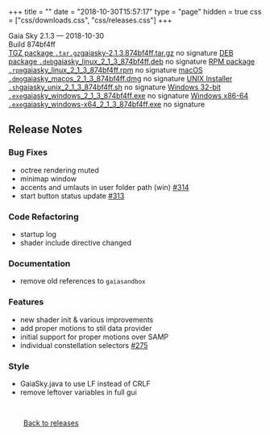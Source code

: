 +++
title = ""
date = "2018-10-30T15:57:17"
type = "page"
hidden = true
css = ["css/downloads.css", "css/releases.css"]
+++

<div class="download-container">
<div id="download-title">
<i class="fa-solid fa-tag"></i>
Gaia Sky <span class="downloads-version">2.1.3</span> — <i class="fa-solid fa-clock"></i>
<time class="downloads-releasedate" datetime="2018-10-30T15:57:17" title="Published: 2018-10-30T15:57:17">2018-10-30</time></div>
<div class="downloads-build">Build 874bf4ff</div>
<div class="download-section">
<a href="https://gaia.ari.uni-heidelberg.de/gaiasky/releases/2.1.3.874bf4ff/gaiasky-2.1.3.874bf4ff.tar.gz" class="download-button"><i class="fa-solid fa-file-zipper"></i> TGZ package <code>.tar.gz</code><span class="download-sub">gaiasky-2.1.3.874bf4ff.tar.gz</span></a>
<span class="signature">no signature</span>
<a href="https://gaia.ari.uni-heidelberg.de/gaiasky/releases/2.1.3.874bf4ff/gaiasky_linux_2_1_3_874bf4ff.deb" class="download-button"><i class="fa-brands fa-debian"></i> DEB package <code>.deb</code><span class="download-sub">gaiasky_linux_2_1_3_874bf4ff.deb</span></a>
<span class="signature">no signature</span>
<a href="https://gaia.ari.uni-heidelberg.de/gaiasky/releases/2.1.3.874bf4ff/gaiasky_linux_2_1_3_874bf4ff.rpm" class="download-button"><i class="fa-brands fa-fedora"></i> RPM package <code>.rpm</code><span class="download-sub">gaiasky_linux_2_1_3_874bf4ff.rpm</span></a>
<span class="signature">no signature</span>
<a href="https://gaia.ari.uni-heidelberg.de/gaiasky/releases/2.1.3.874bf4ff/gaiasky_macos_2_1_3_874bf4ff.dmg" class="download-button"><i class="fa-brands fa-apple"></i> macOS <code>.dmg</code><span class="download-sub">gaiasky_macos_2_1_3_874bf4ff.dmg</span></a>
<span class="signature">no signature</span>
<a href="https://gaia.ari.uni-heidelberg.de/gaiasky/releases/2.1.3.874bf4ff/gaiasky_unix_2_1_3_874bf4ff.sh" class="download-button"><i class="fa fa-terminal"></i> UNIX Installer <code>.sh</code><span class="download-sub">gaiasky_unix_2_1_3_874bf4ff.sh</span></a>
<span class="signature">no signature</span>
<a href="https://gaia.ari.uni-heidelberg.de/gaiasky/releases/2.1.3.874bf4ff/gaiasky_windows_2_1_3_874bf4ff.exe" class="download-button"><i class="fa-brands fa-windows"></i> Windows 32-bit <code>.exe</code><span class="download-sub">gaiasky_windows_2_1_3_874bf4ff.exe</span></a>
<span class="signature">no signature</span>
<a href="https://gaia.ari.uni-heidelberg.de/gaiasky/releases/2.1.3.874bf4ff/gaiasky_windows-x64_2_1_3_874bf4ff.exe" class="download-button"><i class="fa-brands fa-windows"></i> Windows x86-64 <code>.exe</code><span class="download-sub">gaiasky_windows-x64_2_1_3_874bf4ff.exe</span></a>
<span class="signature">no signature</span>
</div>
</div>

<section class="release-notes">

# Release Notes

### Bug Fixes

* octree rendering muted
* minimap window
* accents and umlauts in user folder path (win) [#314](https://gitlab.com/langurmonkey/gaiasky/issues/314)
* start button status update [#313](https://gitlab.com/langurmonkey/gaiasky/issues/313)

### Code Refactoring

* startup log
* shader include directive changed

### Documentation

* remove old references to `gaiasandbox`

### Features

* new shader init & various improvements
* add proper motions to stil data provider
* initial support for proper motions over SAMP
* individual constellation selectors [#275](https://gitlab.com/langurmonkey/gaiasky/issues/275)

### Style

* GaiaSky.java to use LF instead of CRLF
* remove leftover variables in full gui
</section>


<p class="center-text" style="padding: 30px;">
<i class="fa-solid fa-circle-arrow-left"></i> <a href="/downloads/releases">Back to releases</a>
</p>
